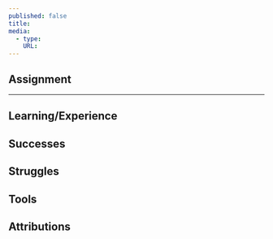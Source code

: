 ```yaml
---
published: false
title:
media:
  - type:
    URL:
---
```


## Assignment

* * *

## Learning/Experience

## Successes

## Struggles

## Tools

## Attributions

